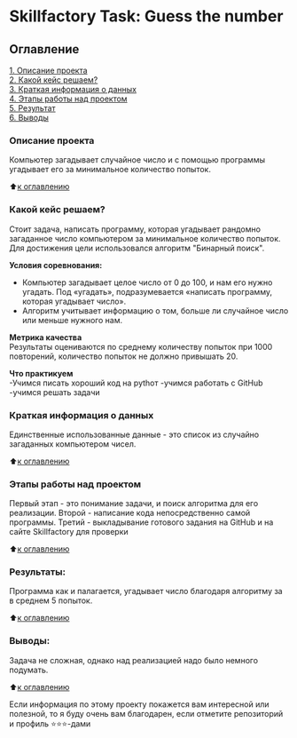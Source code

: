 # Skillfactory Task: Guess the number

## Оглавление  
[1. Описание проекта](https://github.com/KarpovGm/AdvancedGuessingGame/blob/main/README.md#Описание-проекта)  
[2. Какой кейс решаем?](https://github.com/KarpovGm/AdvancedGuessingGame/blob/main/README.md#Какой-кейс-решаем)  
[3. Краткая информация о данных](https://github.com/KarpovGm/AdvancedGuessingGame/blob/main/README.md#Краткая-информация-о-данных)  
[4. Этапы работы над проектом](https://github.com/KarpovGm/AdvancedGuessingGame/blob/main/README.md#Этапы-работы-над-проектом)  
[5. Результат](https://github.com/KarpovGm/AdvancedGuessingGame/blob/main/README.md#Результат)    
[6. Выводы](https://github.com/KarpovGm/AdvancedGuessingGame/blob/main/README.md#Выводы) 

### Описание проекта    
Компьютер загадывает случайное число и с помощью программы угадывает его за минимальное количество попыток.

:arrow_up:[к оглавлению](_)


### Какой кейс решаем?    
Стоит задача, написать программу, которая угадывает рандомно загаданное число компьютером за минимальное количество попыток. Для достижения цели использовался алгоритм "Бинарный поиск".

**Условия соревнования:**  
- Компьютер загадывает целое число от 0 до 100, и нам его нужно угадать. Под «угадать», подразумевается «написать программу, которая угадывает число».
- Алгоритм учитывает информацию о том, больше ли случайное число или меньше нужного нам.

**Метрика качества**     
Результаты оцениваются по среднему количеству попыток при 1000 повторений, количество попыток не должно привышать 20.

**Что практикуем**     
-Учимся писать хороший код на pythoт
-учимся работать с GitHub
-учимся решать задачи


### Краткая информация о данных
Единственные использованные данные - это список из случайно загаданных компьютером чисел.
  
:arrow_up:[к оглавлению](https://github.com/KarpovGm/AdvancedGuessingGame/blob/main/README.md#Оглавление)


### Этапы работы над проектом  
Первый этап - это понимание задачи, и поиск алгоритма для его реализации.
Второй - написание кода непосредственно самой программы.
Третий - выкладывание готового задания на GitHub и на сайте Skillfactory для проверки

:arrow_up:[к оглавлению](https://github.com/KarpovGm/AdvancedGuessingGame/blob/main/README.md#Оглавление)


### Результаты:  
Программа как и палагается, угадывает число благодаря алгоритму за в среднем 5 попыток. 

:arrow_up:[к оглавлению](https://github.com/KarpovGm/AdvancedGuessingGame/blob/main/README.md#Оглавление)


### Выводы:  
Задача не сложная, однако над реализацией надо было немного подумать.

:arrow_up:[к оглавлению](https://github.com/KarpovGm/AdvancedGuessingGame/blob/main/README.md#Оглавление)


Если информация по этому проекту покажется вам интересной или полезной, то я буду очень вам благодарен, если отметите репозиторий и профиль ⭐️⭐️⭐️-дами
